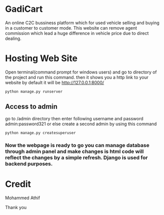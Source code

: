 # GadiCart
An online C2C bussiness platform which for used vehicle selling and buying in a customer to customer mode. This website can remove agent commission which lead a huge difference in vehicle price due to direct dealing. 


# Hosting Web Site

Open terminal(command prompt for windows users) and go to directory of the project and run this command. then it shows you a http link to your website by default it will be http://127.0.0.1:8000/

    python manage.py runserver


## Access to admin

go to /admin directory then enter following username and password admin:password321 or else create a second admin by using this command

    python manage.py createsuperuser
    

### Now the webpage is ready to go you can manage database through admin panel and make changes is html code will reflect the changes by a simple refresh. Django is used for backend purposes.

# Credit 

Mohammed Athif

Thank you
